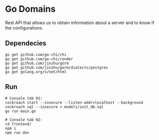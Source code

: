 # Go Domains
Rest API that allows us to obtain information about a server and to know if the configurations.

## Dependecies
```
go get github.com/go-chi/chi
go get github.com/go-chi/render
go get github.com/jinzhu/gorm
go get github.com/jinzhu/gorm/dialects/postgres
go get golang.org/x/net/html
```

## Run
```
# Console tab 01:
cockroach start --insecure --listen-addr=localhost --background
cockroach sql --insecure < models/init_db.sql
go run main.go

# Console tab 02:
cd frontend/
npm i
npm run dev
```
